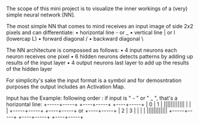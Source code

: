 The scope of this mini project is to visualize the inner workings of a (very) simple neural network [NN].

The most simple NN that comes to mind receives an input image of side 2x2 pixels and can differentiate:
• horizontal line     -  or  _
• vertical line       |  or  l  (lowercap L)
• forward diagonal    /
• backward diagonal   \

The NN architecture is compossed as follows:
• 4 input neurons
    each neuron receives one pixel
• 6 hidden neurons
    detects patterns by adding up results of the input layer
• 4 output neurons
    last layer to add up the results of the hidden layer

For simplicity's sake the input format is a symbol and
for demosntration purposes the output includes an Activation Map.

Input has the                          Example:
following order :                     if input is " - "  or  " _ ", 
                                      that's a horizontal line:
+-----+-----+                         +----+-----+      +----+-----+
|  0  |  1  |                         ||||||||||||      |    |     |
+-----+-----+                         +----+-----+  or  +----+-----+
|  2  |  3  |                         |    |     |      ||||||||||||
+-----+-----+                         +----+-----+      +----+-----+
